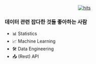 <div align=center>

[![hits](https://myhits.vercel.app/api/hit/https%3A%2F%2Fgithub.com%2Fsulmasulma%2F?color=blue&label=hits&size=small)](https://myhits.vercel.app)

</div>

### 데이터 관련 잡다한 것들 좋아하는 사람

- 📊 Statistics
- 📈 Machine Learning
- 🛠️ Data Engineering
- 📤 (Rest) API
